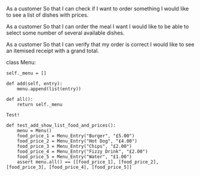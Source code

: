 As a customer
So that I can check if I want to order something
I would like to see a list of dishes with prices.

As a customer
So that I can order the meal I want
I would like to be able to select some number of several available dishes.

As a customer
So that I can verify that my order is correct
I would like to see an itemised receipt with a grand total.

class Menu:

    self._menu = []

    def add(self, entry):
        menu.append(list(entry))

    def all():
        return self._menu

    Test!

    def test_add_show_list_food_and_prices():
        menu = Menu()
        food_price_1 = Menu_Entry("Burger", "£5.00")
        food_price_2 = Menu_Entry("Hot Dog", "£4.00")
        food_price_3 = Menu_Entry("Chips", "£2.00")
        food_price_4 = Menu_Entry("Fizzy Drink", "£2.00")
        food_price_5 = Menu_Entry("Water", "£1.00")
        assert menu.all() == [[food_price_1], [food_price_2], [food_price_3], [food_price_4], [food_price_5]]


    



        
